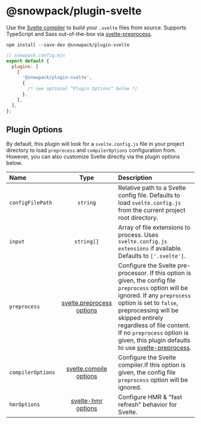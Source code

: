 # @snowpack/plugin-svelte

Use the [Svelte compiler](https://svelte.dev/docs#Compile_time) to build your `.svelte` files from source. Supports TypeScript and Sass out-of-the-box via [svelte-preprocess](https://github.com/sveltejs/svelte-preprocess).

```
npm install --save-dev @snowpack/plugin-svelte
```

```js
// snowpack.config.mjs
export default {
  plugins: [
    [
      '@snowpack/plugin-svelte',
      {
        /* see optional “Plugin Options” below */
      },
    ],
  ],
};
```

## Plugin Options

By default, this plugin will look for a `svelte.config.js` file in your project directory to load `preprocess` and `compilerOptions` configuration from. However, you can also customize Svelte directly via the plugin options below.

| Name              |                                  Type                                  | Description                                                                                                                                                                                                                                                                                                                                                            |
| :---------------- | :--------------------------------------------------------------------: | :--------------------------------------------------------------------------------------------------------------------------------------------------------------------------------------------------------------------------------------------------------------------------------------------------------------------------------------------------------------------- |
| `configFilePath`  |                                `string`                                | Relative path to a Svelte config file. Defaults to load `svelte.config.js` from the current project root directory.                                                                                                                                                                                                                                                    |
| `input`           |                               `string[]`                               | Array of file extensions to process. Uses `svelte.config.js` `extensions` if available. Defaults to `['.svelte']`.                                                                                                                                                                                                                                                     |
| `preprocess`      | [svelte.preprocess options](https://svelte.dev/docs#svelte_preprocess) | Configure the Svelte pre-processor. If this option is given, the config file `preprocess` option will be ignored. If any `preprocess` option is set to `false`, preprocessing will be skipped entirely regardless of file content. If no `preprocess` option is given, this plugin defaults to use [svelte-preprocess](https://github.com/sveltejs/svelte-preprocess). |
| `compilerOptions` |    [svelte.compile options](https://svelte.dev/docs#svelte_compile)    | Configure the Svelte compiler.If this option is given, the config file `preprocess` option will be ignored.                                                                                                                                                                                                                                                            |
| `hmrOptions`      |    [svelte-hmr options](https://github.com/rixo/svelte-hmr#options)    | Configure HMR & "fast refresh" behavior for Svelte.                                                                                                                                                                                                                                                                                                                    |
